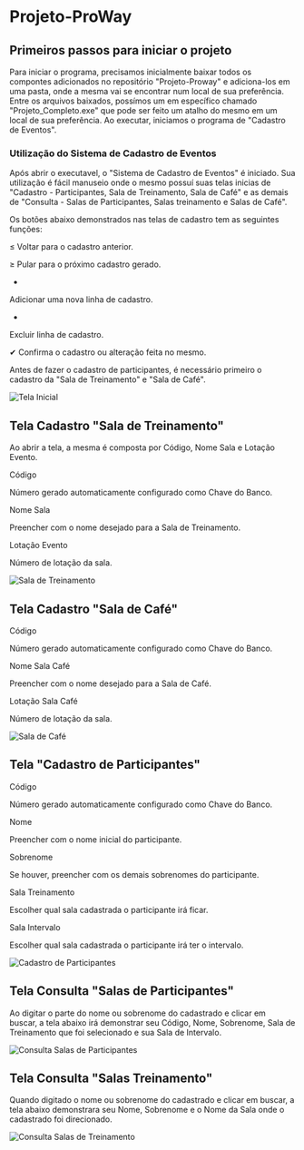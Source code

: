 # Projeto-ProWay
## Primeiros passos para iniciar o projeto
Para iniciar o programa, precisamos inicialmente baixar todos os compontes adicionados no repositório "Projeto-Proway" e adiciona-los em uma pasta, 
onde a mesma vai se encontrar num local de sua preferência.
Entre os arquivos baixados, possímos um em específico chamado "Projeto_Completo.exe" que pode ser feito um atalho do mesmo em um local de sua preferência.
Ao executar, iniciamos o programa de "Cadastro de Eventos".
### Utilização do Sistema de Cadastro de Eventos
Após abrir o executavel, o "Sistema de Cadastro de Eventos" é iniciado.
Sua utilização é fácil manuseio onde o mesmo possuí suas telas inicias de "Cadastro - Participantes, Sala de Treinamento, Sala de Café" e as demais de "Consulta - Salas de Participantes, Salas treinamento e Salas de Café".

Os botões abaixo demonstrados nas telas de cadastro tem as seguintes funções:

≤ 
Voltar para o cadastro anterior.

≥
Pular para o próximo cadastro gerado.

+ 
Adicionar uma nova linha de cadastro.

-
Excluir linha de cadastro.

✔
Confirma o cadastro ou alteração feita no mesmo.

Antes de fazer o cadastro de participantes, é necessário primeiro o cadastro da "Sala de Treinamento" e "Sala de Café".

![Tela Inicial](https://github.com/Joao-Carlos123/Projeto-ProWay/blob/master/1.PNG)

## Tela Cadastro "Sala de Treinamento"
Ao abrir a tela, a mesma é composta por Código, Nome Sala e Lotação Evento.

Código

Número gerado automaticamente configurado como Chave do Banco.

Nome Sala

Preencher com o nome desejado para a Sala de Treinamento.

Lotação Evento

Número de lotação da sala.

![Sala de Treinamento](https://github.com/Joao-Carlos123/Projeto-ProWay/blob/master/3.PNG)

## Tela Cadastro "Sala de Café"

Código

Número gerado automaticamente configurado como Chave do Banco.

Nome Sala Café

Preencher com o nome desejado para a Sala de Café.

Lotação Sala Café

Número de lotação da sala.

![Sala de Café](https://github.com/Joao-Carlos123/Projeto-ProWay/blob/master/4.PNG)

## Tela "Cadastro de Participantes"

Código

Número gerado automaticamente configurado como Chave do Banco.

Nome

Preencher com o nome inicial do participante.

Sobrenome

Se houver, preencher com os demais sobrenomes do participante.

Sala Treinamento

Escolher qual sala cadastrada o participante irá ficar.

Sala Intervalo

Escolher qual sala cadastrada o participante irá ter o intervalo.

![Cadastro de Participantes](https://github.com/Joao-Carlos123/Projeto-ProWay/blob/master/2.PNG)

## Tela Consulta "Salas de Participantes"

Ao digitar o parte do nome ou sobrenome do cadastrado e clicar em buscar, a tela abaixo irá demonstrar seu Código, Nome, Sobrenome, Sala de Treinamento que foi selecionado e sua Sala de Intervalo.

![Consulta Salas de Participantes](https://github.com/Joao-Carlos123/Projeto-ProWay/blob/master/Consulta1.PNG)

## Tela Consulta "Salas Treinamento"

Quando digitado o nome ou sobrenome do cadastrado e clicar em buscar, a tela abaixo demonstrara seu Nome, Sobrenome e o Nome da Sala onde o cadastrado foi direcionado.

![Consulta Salas de Treinamento](https://github.com/Joao-Carlos123/Projeto-ProWay/blob/master/Consulta2.PNG)









